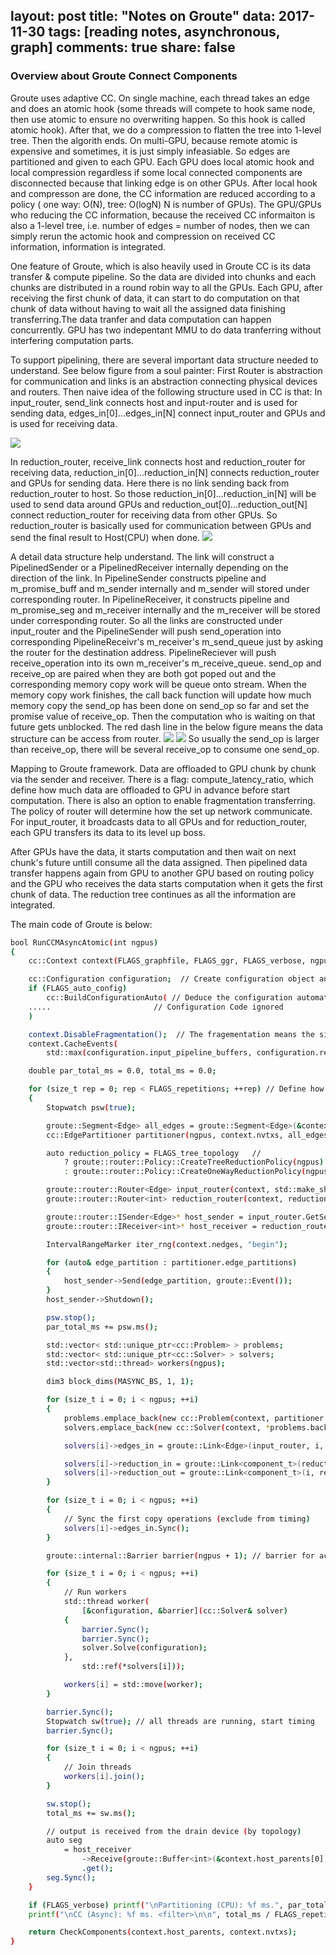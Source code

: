 
layout: post
title: "Notes on Groute"
data: 2017-11-30
tags: [reading notes, asynchronous, graph]
comments: true
share: false
---

### Overview about Groute Connect Components

Groute uses adaptive CC. On single machine, each thread takes an edge and does an atomic hook (some threads will compete to hook same node, then use atomic to ensure no overwriting happen. So this hook is called atomic hook). After that, we do a compression to flatten the tree into 1-level tree. Then the algorith ends. On multi-GPU, because remote atomic is expensive and sometimes, it is just simply infeasiable. So edges are partitioned and given to each GPU. Each GPU does local atomic hook and local compression regardless if some local connected components are disconnected because that linking edge is on other GPUs. After local hook and compresson are done, the CC information are reduced according to a policy ( one way: O(N), tree: O(logN) N is number of GPUs). The GPU/GPUs who reducing the CC information, because the received CC informaiton is also a 1-level tree, i.e. number of edges = number of nodes, then we can simply rerun the actomic hook and compression on received CC information, information is integrated.

One feature of Groute, which is also heavily used in Groute CC is its data transfer & compute pipeline. So the data are divided into chunks and each chunks are distributed in a round robin way to all the GPUs. Each GPU, after receiving the first chunk of data, it can start to do computation on that chunk of data without having to wait all the assigned data finishing transferring.The data tranfer and data computation can happen concurrently. GPU has two indepentant MMU to do data tranferring without interfering computation parts.

To support pipelining, there are several important data structure needed to understand. See below figure from a soul painter:
First Router is abstraction for communication and links is an abstraction connecting physical devices and routers. Then naive idea of the following structure used in CC is that: 
In input\_router, send\_link connects host and input\-router and is used for sending data, edges\_in[0]...edges\_in[N] connect input\_router and GPUs and is used for receiving data. 

![](https://github.com/YuxinxinChen/YuxinxinChen.github.io/blob/master/images/groute_input.png)

In reduction\_router, receive\_link connects host and reduction\_router for receiving data, reduction\_in[0]...reduction\_in[N] connects reduction\_router and GPUs for sending data. Here there is no link sending back from reduction\_router to host. So those reduction\_in[0]...reduction\_in[N] will be used to send data around GPUs and reduction\_out[0]...reduction\_out[N] connect reduction\_router for receiving data from other GPUs. So reduction\_router is basically used for communication between GPUs and send the final result to Host(CPU) when done.
![](https://github.com/YuxinxinChen/YuxinxinChen.github.io/blob/master/images/groute_reduct.png)

A detail data structure help understand. The link will construct a PipelinedSender or a PipelinedReceiver internally depending on the direction of the link. In PipelineSender constructs pipeline and m\_promise\_buff and m\_sender internally and m\_sender will stored under corresponding router. In PipelineReceiver, it constructs pipeline and m\_promise\_seg and m\_receiver internally and the m\_receiver will be stored under corresponding router. So all the links are constructed under input\_router and the PipelineSender will push send\_operation into corresponding PipelineReceivr's m\_receiver's m\_send\_queue just by asking the router for the destination address. PipelineReciever will push receive\_operation into its own m\_receiver's m\_receive\_queue. send\_op and receive\_op are paired when they are both got poped out and the corresponding memory copy work will be queue onto stream. When the memory copy work finishes, the call back function will update how much memory copy the send\_op has been done on send\_op so far and set the promise value of receive\_op. Then the computation who is waiting on that future gets unblocked. The red dash line in the below figure means the data structure can be access from router.
![](https://github.com/YuxinxinChen/YuxinxinChen.github.io/blob/master/images/groute_datastruct.png)
![](https://github.com/YuxinxinChen/YuxinxinChen.github.io/blob/master/images/groute_sendop.png)
So usually the send\_op is larger than receive\_op, there will be several receive\_op to consume one send\_op.

Mapping to Groute framework. Data are offloaded to GPU chunk by chunk via the sender and receiver. There is a flag: compute\_latency\_ratio, which define how much data are offloaded to GPU in advance before start computation. There is also an option to enable fragmentation transferring. The policy of router will determine how the set up network communicate. For input\_router, it broadcasts data to all GPUs and for reduction\_router, each GPU transfers its data to its level up boss. 

After GPUs have the data, it starts computation and then wait on next chunk's future untill consume all the data assigned. Then pipelined data transfer happens again from GPU to another GPU based on routing policy and the GPU who receives the data starts computation when it gets the first chunk of data. The reduction tree continues as all the information are integrated.

The main code of Groute is below:
```bash
bool RunCCMAsyncAtomic(int ngpus)
{
    cc::Context context(FLAGS_graphfile, FLAGS_ggr, FLAGS_verbose, ngpus); // Create context

    cc::Configuration configuration;  // Create configuration object and pass the configuration
    if (FLAGS_auto_config)
        cc::BuildConfigurationAuto( // Deduce the configuration automatically  
	.....                       // Configuration Code ignored
	)

    context.DisableFragmentation();  // The fragementation means the size of fragment of data when we transfer data, so even if the data transfer is pipelined, each chunk can be tansferred fragmently
    context.CacheEvents(
        std::max(configuration.input_pipeline_buffers, configuration.reduction_pipeline_buffers) /*raw estimation  */);

    double par_total_ms = 0.0, total_ms = 0.0; 

    for (size_t rep = 0; rep < FLAGS_repetitions; ++rep) // Define how many experiments wanna do 
    {
        Stopwatch psw(true);

        groute::Segment<Edge> all_edges = groute::Segment<Edge>(&context.host_edges[0], context.nedges, context.nedges, 0); // load edges into segment
        cc::EdgePartitioner partitioner(ngpus, context.nvtxs, all_edges, configuration.vertex_partitioning);  // Partition edges

        auto reduction_policy = FLAGS_tree_topology   // 
            ? groute::router::Policy::CreateTreeReductionPolicy(ngpus)
            : groute::router::Policy::CreateOneWayReductionPolicy(ngpus);

        groute::router::Router<Edge> input_router(context, std::make_shared<cc::EdgeScatterPolicy>(ngpus));
        groute::router::Router<int> reduction_router(context, reduction_policy);

        groute::router::ISender<Edge>* host_sender = input_router.GetSender(groute::Device::Host);
        groute::router::IReceiver<int>* host_receiver = reduction_router.GetReceiver(groute::Device::Host); // TODO

        IntervalRangeMarker iter_rng(context.nedges, "begin");

        for (auto& edge_partition : partitioner.edge_partitions)
        {
            host_sender->Send(edge_partition, groute::Event());
        }
        host_sender->Shutdown();

        psw.stop();
        par_total_ms += psw.ms();

        std::vector< std::unique_ptr<cc::Problem> > problems;
        std::vector< std::unique_ptr<cc::Solver> > solvers;
        std::vector<std::thread> workers(ngpus);

        dim3 block_dims(MASYNC_BS, 1, 1);

        for (size_t i = 0; i < ngpus; ++i)
        {
            problems.emplace_back(new cc::Problem(context, partitioner.parents_partitions[i], i, block_dims));
            solvers.emplace_back(new cc::Solver(context, *problems.back()));

            solvers[i]->edges_in = groute::Link<Edge>(input_router, i, configuration.edges_chunk_size, configuration.input_pipeline_buffers);

            solvers[i]->reduction_in = groute::Link<component_t>(reduction_router, i, configuration.parents_chunk_size, configuration.reduction_pipeline_buffers);
            solvers[i]->reduction_out = groute::Link<component_t>(i, reduction_router);
        }

        for (size_t i = 0; i < ngpus; ++i)
        {
            // Sync the first copy operations (exclude from timing)
            solvers[i]->edges_in.Sync();
        }

        groute::internal::Barrier barrier(ngpus + 1); // barrier for accurate timing  

        for (size_t i = 0; i < ngpus; ++i)
        {
            // Run workers  
            std::thread worker(
                [&configuration, &barrier](cc::Solver& solver)
            {
                barrier.Sync();
                barrier.Sync();
                solver.Solve(configuration);
            },
                std::ref(*solvers[i]));

            workers[i] = std::move(worker);
        }

        barrier.Sync();
        Stopwatch sw(true); // all threads are running, start timing
        barrier.Sync();

        for (size_t i = 0; i < ngpus; ++i)
        {
            // Join threads  
            workers[i].join();
        }

        sw.stop();
        total_ms += sw.ms();

        // output is received from the drain device (by topology)  
        auto seg
            = host_receiver
                ->Receive(groute::Buffer<int>(&context.host_parents[0], context.nvtxs), groute::Event())
                .get();
        seg.Sync();
    }

    if (FLAGS_verbose) printf("\nPartitioning (CPU): %f ms.", par_total_ms / FLAGS_repetitions);
    printf("\nCC (Async): %f ms. <filter>\n\n", total_ms / FLAGS_repetitions);

    return CheckComponents(context.host_parents, context.nvtxs);
}
```
